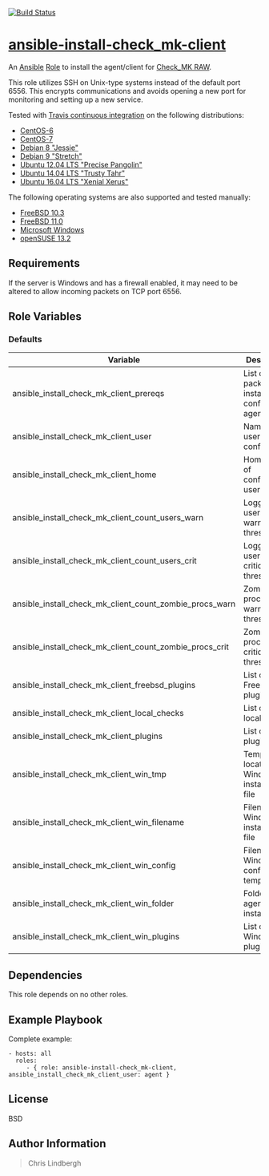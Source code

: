 [![Build Status](https://travis-ci.org/kso512/ansible-install-check_mk-client.svg?branch=master)](https://travis-ci.org/kso512/ansible-install-check_mk-client)

# [ansible-install-check_mk-client](https://galaxy.ansible.com/kso512/install-check_mk-client/)

An [Ansible](https://www.ansible.com/) [Role](http://docs.ansible.com/ansible/playbooks_roles.html#roles) to install the agent/client for [Check_MK RAW](http://mathias-kettner.com/check_mk_introduction.html).

This role utilizes SSH on Unix-type systems instead of the default port 6556.  This encrypts communications and avoids opening a new port for monitoring and setting up a new service.

Tested with [Travis continuous integration](https://travis-ci.org/) on the following distributions:

- [CentOS-6](https://wiki.centos.org/Manuals/ReleaseNotes/CentOS6.9)
- [CentOS-7](https://wiki.centos.org/Manuals/ReleaseNotes/CentOS7)
- [Debian 8 "Jessie"](https://www.debian.org/releases/jessie/)
- [Debian 9 "Stretch"](https://www.debian.org/releases/stretch/)
- [Ubuntu 12.04 LTS "Precise Pangolin"](http://releases.ubuntu.com/precise)
- [Ubuntu 14.04 LTS "Trusty Tahr"](http://releases.ubuntu.com/trusty/)
- [Ubuntu 16.04 LTS "Xenial Xerus"](http://releases.ubuntu.com/xenial/)

The following operating systems are also supported and tested manually:

- [FreeBSD 10.3](https://www.freebsd.org/releases/10.3R/relnotes.html)
- [FreeBSD 11.0](https://www.freebsd.org/releases/11.0R/relnotes.html)
- [Microsoft Windows](https://www.microsoft.com/en-us/windows/)
- [openSUSE 13.2](https://en.opensuse.org/Portal:13.2)

## Requirements

If the server is Windows and has a firewall enabled, it may need to be altered to allow incoming packets on TCP port 6556.

## Role Variables

### Defaults

| Variable | Description | Value |
| -------- | ----------- | ----- |
| ansible_install_check_mk_client_prereqs | List of packages to install before configuring agent | `sudo` |
| ansible_install_check_mk_client_user | Name of user to configure | `cmkagent` |
| ansible_install_check_mk_client_home | Home folder of configured user | `"/home/{{ ansible_install_check_mk_client_user }}"` |
| ansible_install_check_mk_client_count_users_warn | Logged in users, warning threshold | `10` |
| ansible_install_check_mk_client_count_users_crit | Logged in users, critical threshold | `15` |
| ansible_install_check_mk_client_count_zombie_procs_warn | Zombie processes, warning threshold | `5` |
| ansible_install_check_mk_client_count_zombie_procs_crit | Zombie processes, critical threshold | `10` |
| ansible_install_check_mk_client_freebsd_plugins | List of active FreeBSD plugins | `[]` |
| ansible_install_check_mk_client_local_checks | List of active local checks | `count_users`, `count_zombie_procs` |
| ansible_install_check_mk_client_plugins | List of active plugins | ` mk_inventory`, `lvm`, `smart` |
| ansible_install_check_mk_client_win_tmp | Temporary location of Windows installation file | `c:\check_mk_agent.msi` |
| ansible_install_check_mk_client_win_filename | Filename of Windows installation file | `check_mk_agent.msi` |
| ansible_install_check_mk_client_win_config | Filename of Windows configuration template | `check_mk.ini.j2` |
| ansible_install_check_mk_client_win_folder | Folder the agent gets installed to | `C:\Program Files (x86)\check_mk\` |
| ansible_install_check_mk_client_win_plugins | List of active Windows plugins | `mk_inventory.vbs` |

## Dependencies

This role depends on no other roles.

## Example Playbook

Complete example:

    - hosts: all
      roles:
         - { role: ansible-install-check_mk-client, ansible_install_check_mk_client_user: agent }

## License

BSD

## Author Information

> Chris Lindbergh

